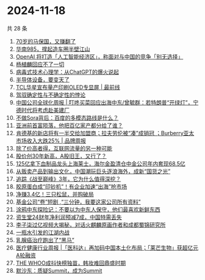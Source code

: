 # 2024-11-18

共 28 条

<!-- BEGIN 36KR -->
<!-- 最后更新时间 2024-11-18 02:18:28 +0800 -->
1. [70岁的马保国，又赚翻了](https://36kr.com/p/3038643267170562)
1. [华南985，撑起造车圈半壁江山](https://36kr.com/p/3039916922613768)
1. [OpenAI 将打造「人工智能经济区」，称面对与中国的竞争「别无选择」](https://36kr.com/p/3038540899250184)
1. [杨植麟回应不了一切](https://36kr.com/p/3040100048596995)
1. [病毒式技术心理学：从ChatGPT的爆火说起](https://36kr.com/p/3035000509411588)
1. [半导体设备，要变天了](https://36kr.com/p/3038556218700039)
1. [TCL华星宣布量产印刷OLED专显屏 | 最前线](https://36kr.com/p/3039812495225089)
1. [驾驭确定性与不确定性的悖论](https://36kr.com/p/3032022421451013)
1. [中国公司全球化周报 | 叮咚买菜回应出海中东/曾毓群：若特朗普“开绿灯”，宁德时代将考虑赴美建厂](https://36kr.com/p/3034514117472512)
1. [不做Sora背后：百度的多模态路线是什么？](https://36kr.com/p/3038613079289862)
1. [亚洲前首富陨落，他把百亿家产都分给了谁？](https://36kr.com/p/3038545964593158)
1. [肯德基的新店将有一半交给加盟商；拉夫劳伦被“凑”成销冠 ；Burberry亚太市场收入大跌25% | 品牌周报](https://36kr.com/p/3040021398860035)
1. [除了价高者得，互联网流量的另一种可能](https://36kr.com/p/3032835965300998)
1. [股价创30年新高，A股旧王，又行了？](https://36kr.com/p/3037620719415553)
1. [125亿拿下血制品龙头上海莱士，海尔金盈清仓中金公司年内套现68.5亿](https://36kr.com/p/3038789166887177)
1. [从贩卖产品到输出文化，中国潮玩巨头逐浪海外，成新“国货之光”](https://36kr.com/p/3038789410910470)
1. [追踪《战至巅峰》3年，它为什么值得深挖？](https://36kr.com/p/3015861866673289)
1. [胶原蛋白成“印钞机”！有企业加速“出海”抢市场](https://36kr.com/p/3038510582820868)
1. [净赚3.4亿！三只松鼠，并购破局](https://36kr.com/p/3015804849681284)
1. [基金公司“卷”短剧 ,“三分钟，我要这家公司所有资料”](https://36kr.com/p/3038454211538944)
1. [涂鸦中东探险记：不要以为中东人保守，他们最喜欢新鲜东西](https://36kr.com/p/3038545403015172)
1. [资生堂24财年净利润预减7成，中国特需丢失](https://36kr.com/p/3031425849189888)
1. [李子柒过亿视频大揭秘，对话火麒麟原画作者和成都蜀锦研究所](https://36kr.com/p/3035623626748164)
1. [一瓶水引发的江湖内战](https://36kr.com/p/3017681861407875)
1. [乳腺癌治疗跑出了“黑马”](https://36kr.com/p/3039013270204423)
1. [医疗健康行业周报 |「医科达」再加码中国本土化布局；「莱芒生物」获超亿元A轮融资](https://36kr.com/p/3040304147165443)
1. [THE WHOO成抖快榜独苗，韩妆难回鼎盛时期](https://36kr.com/p/3038958045475079)
1. [默沙东：质疑Summit，成为Summit](https://36kr.com/p/3037660836835337)
<!-- END 36KR -->